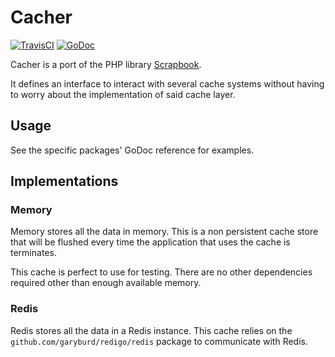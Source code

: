 # Cacher

[![TravisCI](https://travis-ci.org/jelmersnoeck/cacher.svg)](https://travis-ci.org/jelmersnoeck/cacher) [![GoDoc](https://godoc.org/github.com/jelmersnoeck/cacher?status.svg)](https://godoc.org/github.com/jelmersnoeck/cacher)

Cacher is a port of the PHP library [Scrapbook](https://github.com/matthiasmullie/scrapbook).

It defines an interface to interact with several cache systems without having to
worry about the implementation of said cache layer.

## Usage

See the specific packages' GoDoc reference for examples.

## Implementations

### Memory

Memory stores all the data in memory. This is a non persistent cache store that
will be flushed every time the application that uses the cache is terminates.

This cache is perfect to use for testing. There are no other dependencies
required other than enough available memory.

### Redis

Redis stores all the data in a Redis instance. This cache relies on the
`github.com/garyburd/redigo/redis` package to communicate with Redis.
